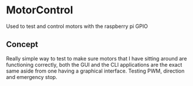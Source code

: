 # MotorControl
Used to test and control motors with the raspberry pi GPIO

## Concept

Really simple way to test to make sure motors that I have sitting around are functioning correctly, both the GUI and the CLI applications are the exact same aside from one having a graphical interface. Testing PWM, direction and emergency stop.
